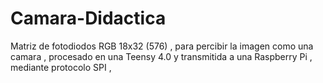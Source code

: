 # Camara-Didactica
Matriz de fotodiodos RGB 18x32 (576) , para percibir la imagen como una camara , procesado en una Teensy 4.0 y transmitida a una Raspberry Pi , mediante protocolo SPI ,
